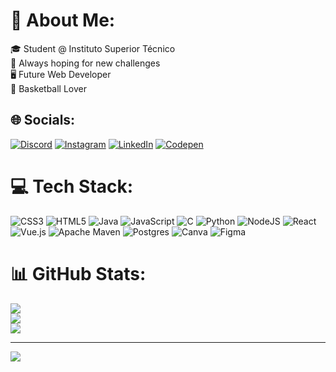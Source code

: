 # 💫 About Me:
🎓 Student @ Instituto Superior Técnico<br>🌱 Always hoping for new challenges<br>🖥️ Future Web Developer<br>🏀 Basketball Lover


## 🌐 Socials:
[![Discord](https://img.shields.io/badge/Discord-%237289DA.svg?logo=discord&logoColor=white)](https://discord.gg/henri__044) [![Instagram](https://img.shields.io/badge/Instagram-%23E4405F.svg?logo=Instagram&logoColor=white)](https://instagram.com/henri.04) [![LinkedIn](https://img.shields.io/badge/LinkedIn-%230077B5.svg?logo=linkedin&logoColor=white)](https://linkedin.com/in/henri044) [![Codepen](https://img.shields.io/badge/Codepen-000000?style=for-the-badge&logo=codepen&logoColor=white)](https://codepen.io/Henri044) 

# 💻 Tech Stack:
![CSS3](https://img.shields.io/badge/css3-%231572B6.svg?style=for-the-badge&logo=css3&logoColor=white) ![HTML5](https://img.shields.io/badge/html5-%23E34F26.svg?style=for-the-badge&logo=html5&logoColor=white) ![Java](https://img.shields.io/badge/java-%23ED8B00.svg?style=for-the-badge&logo=openjdk&logoColor=white) ![JavaScript](https://img.shields.io/badge/javascript-%23323330.svg?style=for-the-badge&logo=javascript&logoColor=%23F7DF1E) ![C](https://img.shields.io/badge/c-%2300599C.svg?style=for-the-badge&logo=c&logoColor=white) ![Python](https://img.shields.io/badge/python-3670A0?style=for-the-badge&logo=python&logoColor=ffdd54) ![NodeJS](https://img.shields.io/badge/node.js-6DA55F?style=for-the-badge&logo=node.js&logoColor=white) ![React](https://img.shields.io/badge/react-%2320232a.svg?style=for-the-badge&logo=react&logoColor=%2361DAFB) ![Vue.js](https://img.shields.io/badge/vue.js-%2335495e.svg?style=for-the-badge&logo=vuedotjs&logoColor=%234FC08D) ![Apache Maven](https://img.shields.io/badge/Apache%20Maven-C71A36?style=for-the-badge&logo=Apache%20Maven&logoColor=white) ![Postgres](https://img.shields.io/badge/postgres-%23316192.svg?style=for-the-badge&logo=postgresql&logoColor=white) ![Canva](https://img.shields.io/badge/Canva-%2300C4CC.svg?style=for-the-badge&logo=Canva&logoColor=white) ![Figma](https://img.shields.io/badge/figma-%23F24E1E.svg?style=for-the-badge&logo=figma&logoColor=white)
# 📊 GitHub Stats:
![](https://github-readme-stats.vercel.app/api?username=Henri044&theme=tokyonight&hide_border=false&include_all_commits=false&count_private=true)<br/>
![](https://github-readme-streak-stats.herokuapp.com/?user=Henri044&theme=tokyonight&hide_border=false)<br/>
![](https://github-readme-stats.vercel.app/api/top-langs/?username=Henri044&theme=tokyonight&hide_border=false&include_all_commits=false&count_private=true&layout=compact)

---
[![](https://visitcount.itsvg.in/api?id=Henri044&icon=8&color=12)](https://visitcount.itsvg.in)

<!-- Proudly created with GPRM ( https://gprm.itsvg.in ) -->
